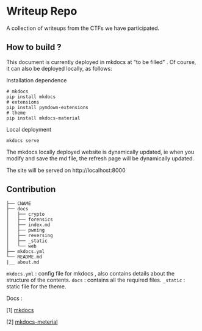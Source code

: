 # Writeup Repo

A collection of writeups from the CTFs we have participated.

## How to build ?


This document is currently deployed in mkdocs at "to be filled" . Of course, it can also be deployed locally, as follows:

Installation dependence

    # mkdocs
    pip install mkdocs
    # extensions
    pip install pymdown-extensions
    # theme
    pip install mkdocs-material
    
Local deployment

    mkdocs serve

The mkdocs locally deployed website is dynamically updated, ie when you modify and save the md file, the refresh page will be dynamically updated.

<!-- Generating the site locally  -->

<!--     # generate static file in site/ -->
<!--     mkdocs build -->
    
<!-- The generated webpage will be in `site/` folder -->

<!-- ### Using Docker  -->

<!-- After installing docker on your machine  -->

<!-- Just run  -->

<!--     docker pull squidfunk/mkdocs-material -->
<!--     docker run --rm -it -p 8000:8000 -v ${PWD}:/docs squidfunk/mkdocs-material -->
    
The site will be served on http://localhost:8000


## Contribution

    ├── CNAME
    ├── docs
    │   ├── crypto
    │   ├── forensics
    │   ├── index.md
    │   ├── pwning
    │   ├── reversing
    │   ├── _static
    │   └── web
    ├── mkdocs.yml
    └── README.md
    |__ about.md

`mkdocs.yml` : config file for mkdocs , also contains details about the structure of the contents.
`docs` : contains all the required files.
`_static` : static file for the theme.


Docs :

[1] [mkdocs](https://www.mkdocs.org/#mkdocs) 

[2] [mkdocs-meterial](https://squidfunk.github.io/mkdocs-material/)
    


    

